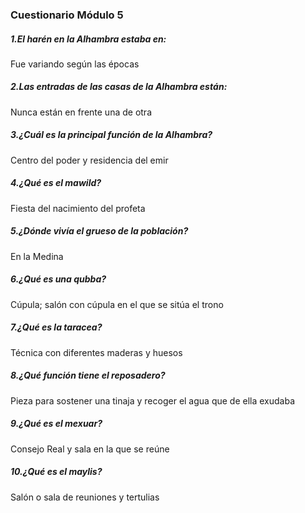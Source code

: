 ### Cuestionario Módulo 5

##### 1.El harén en la Alhambra estaba en:
Fue variando según las épocas

##### 2.Las entradas de las casas de la Alhambra están:
Nunca están en frente una de otra

##### 3.¿Cuál es la principal función de la Alhambra?
Centro del poder y residencia del emir

##### 4.¿Qué es el mawild?
Fiesta del nacimiento del profeta

##### 5.¿Dónde vivía el grueso de la población?
En la Medina

##### 6.¿Qué es una qubba?
Cúpula; salón con cúpula en el que se sitúa el trono

##### 7.¿Qué es la taracea?
Técnica con diferentes maderas y huesos

##### 8.¿Qué función tiene el reposadero?
Pieza para sostener una tinaja y recoger el agua que de ella exudaba

##### 9.¿Qué es el mexuar?
Consejo Real y sala en la que se reúne

##### 10.¿Qué es el maylis?
Salón o sala de reuniones y tertulias
